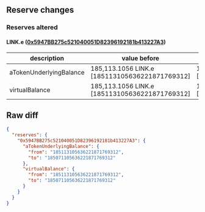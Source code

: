 ## Reserve changes

### Reserves altered

#### LINK.e ([0x5947BB275c521040051D82396192181b413227A3](https://snowtrace.io/address/0x5947BB275c521040051D82396192181b413227A3))

| description | value before | value after |
| --- | --- | --- |
| aTokenUnderlyingBalance | 185,113.1056 LINK.e [185113105636221871769312] | 185,071.1056 LINK.e [185071105636221871769312] |
| virtualBalance | 185,113.1056 LINK.e [185113105636221871769312] | 185,071.1056 LINK.e [185071105636221871769312] |


## Raw diff

```json
{
  "reserves": {
    "0x5947BB275c521040051D82396192181b413227A3": {
      "aTokenUnderlyingBalance": {
        "from": "185113105636221871769312",
        "to": "185071105636221871769312"
      },
      "virtualBalance": {
        "from": "185113105636221871769312",
        "to": "185071105636221871769312"
      }
    }
  }
}
```